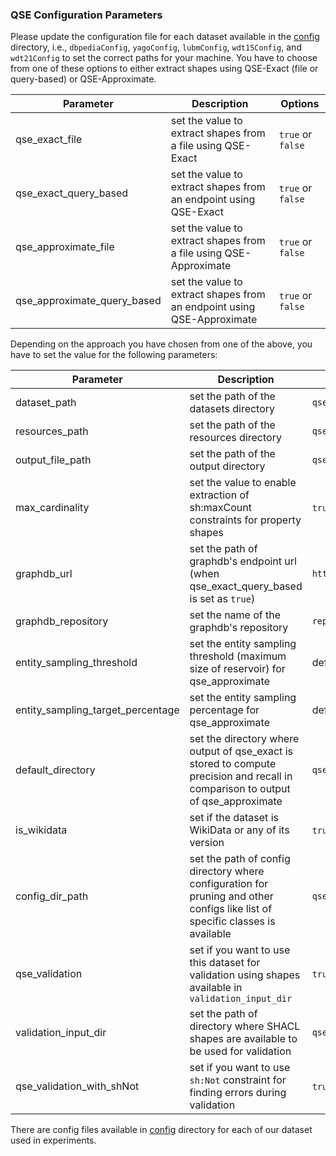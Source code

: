 ### QSE Configuration Parameters

Please update the configuration file for each dataset available in the [config](https://github.com/dkw-aau/qse/tree/main/config) directory, i.e., `dbpediaConfig`, `yagoConfig`, `lubmConfig`, `wdt15Config`, and `wdt21Config` to set the correct paths for your machine.
You have to choose from one of these options to either extract shapes using QSE-Exact (file or query-based) or QSE-Approximate.

| Parameter                   | Description                                                                       | Options           |
|-----------------------------|-----------------------------------------------------------------------------------|-------------------|
| qse_exact_file              | set the value to extract shapes from a file using QSE-Exact                       | `true` or `false` |
| qse_exact_query_based       | set the value to extract shapes from an endpoint using QSE-Exact                  | `true` or `false` |
| qse_approximate_file        | set the value to extract shapes from a file using QSE-Approximate                 | `true` or `false` |
| qse_approximate_query_based | set the value to extract shapes from an endpoint using QSE-Approximate                  | `true` or `false` |


Depending on the approach you have chosen from one of the above, you have to set the value for the following parameters:

| Parameter                         | Description                                                                                                                      | Options                       |
|-----------------------------------|----------------------------------------------------------------------------------------------------------------------------------|-------------------------------|
| dataset_path                      | set the path of the datasets directory                                                                                           | `qse/data/`                   |
| resources_path                    | set the path of the resources directory                                                                                          | `qse/src/main/resources`      |
| output_file_path                  | set the path of the output directory                                                                                             | `qse/output/`                 |
| max_cardinality                   | set the value to enable extraction of sh:maxCount constraints for property shapes                                                | `true` or `false`             |
| graphdb_url                       | set the path of graphdb's endpoint url (when qse_exact_query_based is set as `true`)                                             | `http://172.0.0.0:7200`       |
| graphdb_repository                | set the name of the graphdb's repository                                                                                         | `repository`                  |
| entity_sampling_threshold         | set the entity sampling threshold (maximum size of reservoir) for qse_approximate                                                | default `500`                 |
| entity_sampling_target_percentage | set the entity sampling percentage for qse_approximate                                                                           | default `75`                  |
| default_directory                 | set the directory where output of qse_exact is stored to compute precision and recall in comparison to output of qse_approximate | `qse/output/dbpedia/default/` |
| is_wikidata                       | set if the dataset is WikiData or any of its version                                                                             | `true` or  `false`            |
| config_dir_path                   | set the path of config directory where configuration for pruning and other configs like list of specific classes is available    | `qse/config/`                 |
| qse_validation                    | set if you want to use this dataset for validation using shapes available in `validation_input_dir`                              | `true` or  `false`            |
| validation_input_dir              | set the path of directory where SHACL shapes are available to be used for validation                                             | `qse/validation`              |
| qse_validation_with_shNot         | set if you want to use `sh:Not` constraint for finding errors during validation                                                  | `true` or  `false`            |

There are config files available in [config](https://github.com/dkw-aau/qse/tree/main/config) directory for each of our dataset used in experiments.